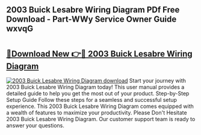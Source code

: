 ## 2003 Buick Lesabre Wiring Diagram PDf Free Download - Part-WWy Service Owner Guide wxvqG

# <h2><a href="http://dfnciu.blite.top/?on=2003+Buick+Lesabre+Wiring+Diagram">🔗Download New 👉🔴 2003 Buick Lesabre Wiring Diagram</a></h2>

[![2003 Buick Lesabre Wiring Diagram download](https://i.imgur.com/lujVjoI.png)](http://dfnciu.blite.top/?on=2003+Buick+Lesabre+Wiring+Diagram)
Start your journey with 2003 Buick Lesabre Wiring Diagram today! This user manual provides a detailed guide to help you get the most out of your product. Step-by-Step Setup Guide Follow these steps for a seamless and successful setup experience. This 2003 Buick Lesabre Wiring Diagram comes equipped with a wealth of features to maximize your productivity. Please Don't Hesitate 2003 Buick Lesabre Wiring Diagram. Our customer support team is ready to answer your questions.
